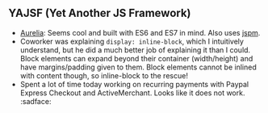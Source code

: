 YAJSF (Yet Another JS Framework)
-------------------------------

* [Aurelia](http://aurelia.io): Seems cool and built with ES6 and ES7 in mind. Also uses [jspm](http://jspm.io).
* Coworker was explaining `display: inline-block`, which I intuitively understand, but he did a much better job of explaining it than I could. Block elements can expand beyond their container (width/height) and have margins/padding given to them. Block elements cannot be inlined with content though, so inline-block to the rescue!
* Spent a lot of time today working on recurring payments with  Paypal Express Checkout and ActiveMerchant. Looks like it does not work. :sadface:

